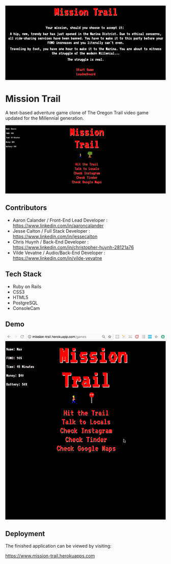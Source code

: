 ![Intro](mission-trail-intro.png)

# Mission Trail

A text-based adventure game clone of The Oregon Trail video game updated for the Millennial generation.

![Home](mission-trail-home.png)

## Contributors

* Aaron Calander / Front-End Lead Developer : <https://www.linkedin.com/in/aaroncalander>
* Jesse Calton / Full Stack Developer : <https://www.linkedin.com/in/jessecalton>
* Chris Huynh / Back-End Developer : <https://www.linkedin.com/in/christopher-huynh-28121a76>
* Vilde Vevatne / Audio/Back-End Developer : <https://www.linkedin.com/in/vilde-vevatne>

## Tech Stack

* Ruby on Rails
* CSS3
* HTML5
* PostgreSQL
* ConsoleCam

## Demo

![Demo](mission-trail-demo.gif)

## Deployment

The finished application can be viewed by visiting:

<https://www.mission-trail.herokuapps.com>
